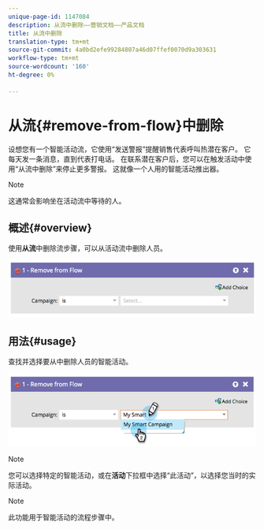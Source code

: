 ```yaml
---
unique-page-id: 1147084
description: 从流中删除——营销文档——产品文档
title: 从流中删除
translation-type: tm+mt
source-git-commit: 4a0bd2efe99284807a46d07ffef0070d9a303631
workflow-type: tm+mt
source-wordcount: '160'
ht-degree: 0%

---
```



# 从流{#remove-from-flow}中删除

设想您有一个智能活动流，它使用“发送警报”提醒销售代表呼叫热潜在客户。 它每天发一条消息，直到代表打电话。 在联系潜在客户后，您可以在触发活动中使用“从流中删除”来停止更多警报。 这就像一个人用的智能活动推出器。

>[!NOTE]
>
>这通常会影响坐在活动流中等待的人。

## 概述{#overview}

使用&#x200B;**从流**&#x200B;中删除流步骤，可以从活动流中删除人员。

![](assets/image2014-9-22-17-3a10-3a21.png)

## 用法{#usage}

查找并选择要从中删除人员的智能活动。

![](assets/image2014-9-22-17-3a10-3a28.png)

>[!NOTE]
>
>您可以选择特定的智能活动，或在&#x200B;**活动**&#x200B;下拉框中选择“此活动”，以选择您当时的实际活动。

>[!NOTE]
>
>此功能用于智能活动的流程步骤中。
